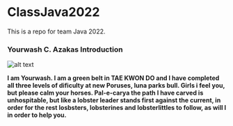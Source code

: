 # ClassJava2022
 This is a repo for team Java 2022.
### Yourwash C. Azakas Introduction
![alt text](C:\Users\georg\Documents\GitHub\ClassJava2022\img\Geo.jpg)

**I am Yourwash. I am a green belt in TAE KWON DO and I have completed all three levels of dificulty at new Poruses, luna parks bull. Girls i feel you, but please calm your horses. Pal-e-carya the path I have carved is unhospitable, but like a lobster leader stands first against the current, in order for the rest losbsters, lobsterines and lobsterlittles to follow, as will I in order to help you.**
